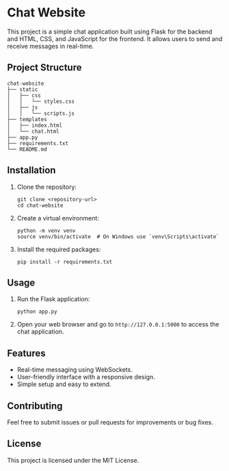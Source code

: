 # Chat Website

This project is a simple chat application built using Flask for the backend and HTML, CSS, and JavaScript for the frontend. It allows users to send and receive messages in real-time.

## Project Structure

```
chat-website
├── static
│   ├── css
│   │   └── styles.css
│   ├── js
│   │   └── scripts.js
├── templates
│   ├── index.html
│   └── chat.html
├── app.py
├── requirements.txt
└── README.md
```

## Installation

1. Clone the repository:
   ```
   git clone <repository-url>
   cd chat-website
   ```

2. Create a virtual environment:
   ```
   python -m venv venv
   source venv/bin/activate  # On Windows use `venv\Scripts\activate`
   ```

3. Install the required packages:
   ```
   pip install -r requirements.txt
   ```

## Usage

1. Run the Flask application:
   ```
   python app.py
   ```

2. Open your web browser and go to `http://127.0.0.1:5000` to access the chat application.

## Features

- Real-time messaging using WebSockets.
- User-friendly interface with a responsive design.
- Simple setup and easy to extend.

## Contributing

Feel free to submit issues or pull requests for improvements or bug fixes. 

## License

This project is licensed under the MIT License.